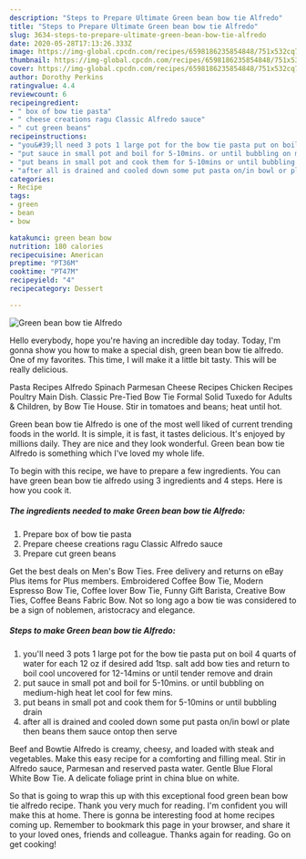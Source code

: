 ```yaml
---
description: "Steps to Prepare Ultimate Green bean bow tie Alfredo"
title: "Steps to Prepare Ultimate Green bean bow tie Alfredo"
slug: 3634-steps-to-prepare-ultimate-green-bean-bow-tie-alfredo
date: 2020-05-28T17:13:26.333Z
image: https://img-global.cpcdn.com/recipes/6598186235854848/751x532cq70/green-bean-bow-tie-alfredo-recipe-main-photo.jpg
thumbnail: https://img-global.cpcdn.com/recipes/6598186235854848/751x532cq70/green-bean-bow-tie-alfredo-recipe-main-photo.jpg
cover: https://img-global.cpcdn.com/recipes/6598186235854848/751x532cq70/green-bean-bow-tie-alfredo-recipe-main-photo.jpg
author: Dorothy Perkins
ratingvalue: 4.4
reviewcount: 6
recipeingredient:
- " box of bow tie pasta"
- " cheese creations ragu Classic Alfredo sauce"
- " cut green beans"
recipeinstructions:
- "you&#39;ll need 3 pots 1 large pot for the bow tie pasta put on boil 4 quarts of water for each 12 oz if desired add 1tsp. salt add bow ties and return to boil cool uncovered for 12-14mins or until tender remove and drain"
- "put sauce in small pot and boil for 5-10mins. or until bubbling on medium-high heat let cool for few mins."
- "put beans in small pot and cook them for 5-10mins or until bubbling drain"
- "after all is drained and cooled down some put pasta on/in bowl or plate then beans them sauce ontop then serve"
categories:
- Recipe
tags:
- green
- bean
- bow

katakunci: green bean bow 
nutrition: 180 calories
recipecuisine: American
preptime: "PT36M"
cooktime: "PT47M"
recipeyield: "4"
recipecategory: Dessert

---
```



![Green bean bow tie Alfredo](https://img-global.cpcdn.com/recipes/6598186235854848/751x532cq70/green-bean-bow-tie-alfredo-recipe-main-photo.jpg)

Hello everybody, hope you're having an incredible day today. Today, I'm gonna show you how to make a special dish, green bean bow tie alfredo. One of my favorites. This time, I will make it a little bit tasty. This will be really delicious.

Pasta Recipes Alfredo Spinach Parmesan Cheese Recipes Chicken Recipes Poultry Main Dish. Classic Pre-Tied Bow Tie Formal Solid Tuxedo for Adults &amp; Children, by Bow Tie House. Stir in tomatoes and beans; heat until hot.

Green bean bow tie Alfredo is one of the most well liked of current trending foods in the world. It is simple, it is fast, it tastes delicious. It's enjoyed by millions daily. They are nice and they look wonderful. Green bean bow tie Alfredo is something which I've loved my whole life.


To begin with this recipe, we have to prepare a few ingredients. You can have green bean bow tie alfredo using 3 ingredients and 4 steps. Here is how you cook it.

<!--inarticleads1-->

##### The ingredients needed to make Green bean bow tie Alfredo:

1. Prepare  box of bow tie pasta
1. Prepare  cheese creations ragu Classic Alfredo sauce
1. Prepare  cut green beans


Get the best deals on Men&#39;s Bow Ties. Free delivery and returns on eBay Plus items for Plus members. Embroidered Coffee Bow Tie, Modern Espresso Bow Tie, Coffee lover Bow Tie, Funny Gift Barista, Creative Bow Ties, Coffee Beans Fabric Bow. Not so long ago a bow tie was considered to be a sign of noblemen, aristocracy and elegance. 

<!--inarticleads2-->

##### Steps to make Green bean bow tie Alfredo:

1. you&#39;ll need 3 pots 1 large pot for the bow tie pasta put on boil 4 quarts of water for each 12 oz if desired add 1tsp. salt add bow ties and return to boil cool uncovered for 12-14mins or until tender remove and drain
1. put sauce in small pot and boil for 5-10mins. or until bubbling on medium-high heat let cool for few mins.
1. put beans in small pot and cook them for 5-10mins or until bubbling drain
1. after all is drained and cooled down some put pasta on/in bowl or plate then beans them sauce ontop then serve


Beef and Bowtie Alfredo is creamy, cheesy, and loaded with steak and vegetables. Make this easy recipe for a comforting and filling meal. Stir in Alfredo sauce, Parmesan and reserved pasta water. Gentle Blue Floral White Bow Tie. A delicate foliage print in china blue on white. 

So that is going to wrap this up with this exceptional food green bean bow tie alfredo recipe. Thank you very much for reading. I'm confident you will make this at home. There is gonna be interesting food at home recipes coming up. Remember to bookmark this page in your browser, and share it to your loved ones, friends and colleague. Thanks again for reading. Go on get cooking!
